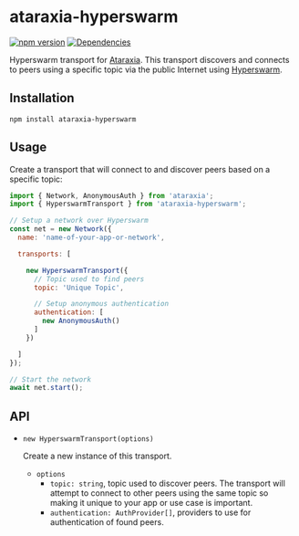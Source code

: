 # ataraxia-hyperswarm

[![npm version](https://badge.fury.io/js/ataraxia-hyperswarm.svg)](https://badge.fury.io/js/ataraxia-hyperswarm)
[![Dependencies](https://david-dm.org/aholstenson/ataraxia/status.svg?path=packages/hyperswarm)](https://david-dm.org/aholstenson/ataraxia?path=packages/hyperswarm)

Hyperswarm transport for [Ataraxia](https://github.com/aholstenson/ataraxia). 
This transport discovers and connects to peers using a specific topic via the
public Internet using [Hyperswarm](https://github.com/hyperswarm/hyperswarm).

## Installation

```
npm install ataraxia-hyperswarm
```

## Usage

Create a transport that will connect to and discover peers based on a specific
topic:

```javascript
import { Network, AnonymousAuth } from 'ataraxia';
import { HyperswarmTransport } from 'ataraxia-hyperswarm';

// Setup a network over Hyperswarm
const net = new Network({
  name: 'name-of-your-app-or-network',

  transports: [

    new HyperswarmTransport({
      // Topic used to find peers
      topic: 'Unique Topic',

      // Setup anonymous authentication
      authentication: [
        new AnonymousAuth()
      ]
    })

  ]
});

// Start the network
await net.start();
```

## API

* `new HyperswarmTransport(options)`

  Create a new instance of this transport.

  * `options`
    * `topic: string`, topic used to discover peers. The transport will attempt
      to connect to other peers using the same topic so making it unique to your
      app or use case is important.
    * `authentication: AuthProvider[]`, providers to use for authentication of
      found peers.
